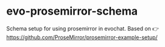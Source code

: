 # evo-prosemirror-schema
Schema setup for using prosemirror in evochat. Based on 👉 https://github.com/ProseMirror/prosemirror-example-setup/
